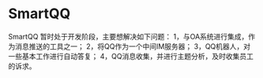 # SmartQQ
SmartQQ 暂时处于开发阶段，主要想解决如下问题：
1，与OA系统进行集成，作为消息推送的工具之一；
2，将QQ作为一个中间IM服务器；
3，QQ机器人，对一些基本工作进行自动答复；
4，QQ消息收集，并进行主题分析，及时收集员工的诉求。
